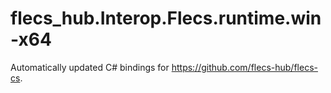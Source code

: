 
# flecs_hub.Interop.Flecs.runtime.win-x64

Automatically updated C# bindings for https://github.com/flecs-hub/flecs-cs.